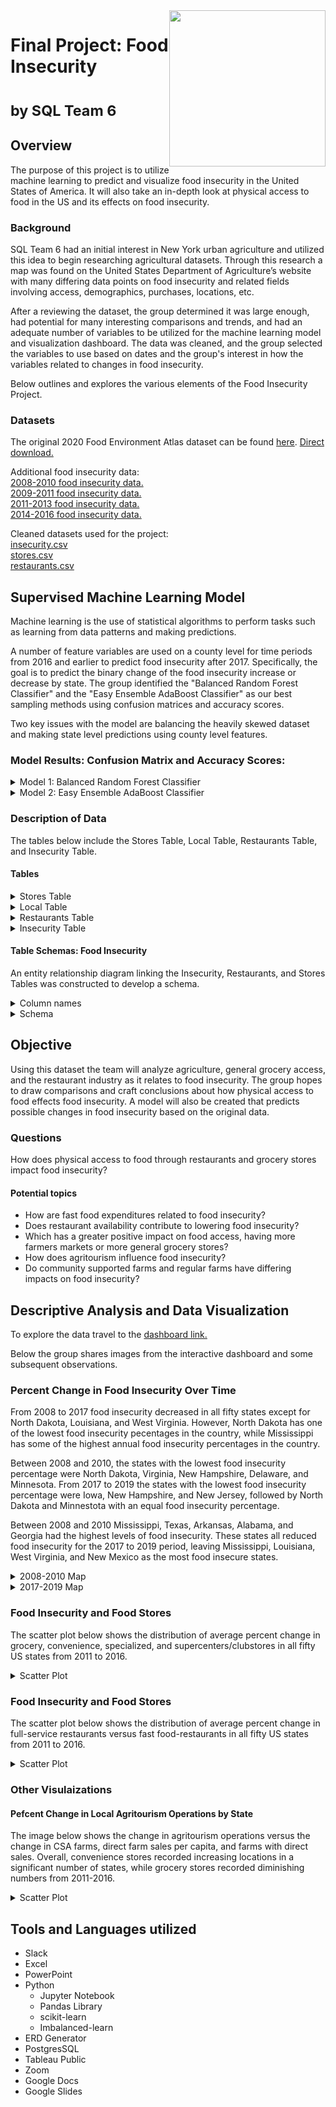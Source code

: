 
<img align="right" width="250" height="250" src="https://user-images.githubusercontent.com/112206035/227010828-fba23919-b446-4ac6-ac5a-94715b43603c.jpeg">

# Final Project: Food Insecurity <dl><sub>by SQL Team 6 </sub></dl>

## Overview 

The purpose of this project is to utilize machine learning to predict and visualize food insecurity in the United States of America. It will also take an in-depth look at physical access to food in the US and its effects on food insecurity.

### Background
SQL Team 6 had an initial interest in New York urban agriculture and utilized this idea to begin researching agricultural datasets. Through this research a map was found on the United States Department of Agriculture’s website with many differing data points on food insecurity and related fields involving access, demographics, purchases, locations, etc.

After a reviewing the dataset, the group determined it was large enough, had potential for many interesting comparisons and trends, and had an adequate number of variables to be utilized for the machine learning model and visualization dashboard. The data was cleaned, and the group selected the variables to use based on dates and the group's interest in how the variables related to changes in food insecurity.

Below outlines and explores the various elements of the Food Insecurity Project.

### Datasets

The original 2020 Food Environment Atlas dataset can be found [here](https://www.ers.usda.gov/data-products/food-environment-atlas/data-access-and-documentation-downloads/).
 [Direct download.](https://www.ers.usda.gov/webdocs/DataFiles/80526/FoodEnvironmentAtlas.xls?v=2489.7)<br>

Additional food insecurity data:<br>
[2008-2010 food insecurity data.](https://www.ers.usda.gov/webdocs/publications/44906/6893_err125_2_.pdf?v=5244)  <br>
[2009-2011 food insecurity data.](https://www.ers.usda.gov/webdocs/publications/45020/30967_err141.pdf)  <br>
[2011-2013 food insecurity data.](https://www.ers.usda.gov/webdocs/publications/45265/48787_err173.pdf)  <br>
[2014-2016 food insecurity data.](https://www.ers.usda.gov/webdocs/publications/84973/err-237.pdf?v=219.4)  <br>

Cleaned datasets used for the project:<br>
[insecurity.csv](https://github.com/macicchino/Food_Insecurity/blob/main/Datasets/insecurity.csv)<br>
[stores.csv](https://github.com/macicchino/Food_Insecurity/blob/main/Datasets/stores.csv)<br>
[restaurants.csv](https://github.com/macicchino/Food_Insecurity/blob/main/Datasets/restaurants.csv)<br>

## Supervised Machine Learning Model

Machine learning is the use of statistical algorithms to perform tasks such as learning from data patterns and making predictions. 

A number of feature variables are used on a county level for time periods from 2016 and earlier to predict food insecurity after 2017. Specifically, the goal is to predict the binary change of the food insecurity increase or decrease by state. The group identified the "Balanced Random Forest Classifier" and the "Easy Ensemble AdaBoost Classifier" as our best sampling methods using confusion matrices and accuracy scores. 

Two key issues with the model are balancing the heavily skewed dataset and making state level predictions using county level features.


### Model Results: Confusion Matrix and Accuracy Scores:

<details><summary>Model 1: Balanced Random Forest Classifier</summary>

<img src="Resources/Images/BalancedRandomForestClassifier.png" width=70% height=70% title="Balanced Random Forest Classifier">

</details>
<details><summary>Model 2: Easy Ensemble AdaBoost Classifier</summary>

<img src="Resources/Images/EasyEnsembleAdaBoostClassifier.png" width=70% height=70% title="Easy Ensemble AdaBoost Classifier">

</details>

### Description of Data
The tables below include the Stores Table, Local Table, Restaurants Table, and Insecurity Table. 

#### Tables 

<Details><Summary>Stores Table</Summary>
The Stores Table shows the change by percentage of grocery stores from 2011 to 2016 by FIPS, state and county.

![dev_1](Resources/Images/stores.png "Stores Image")

 </Details>

<Details><Summary>Local Table</Summary>

The Local Table shows the change by percentage of direct farm sales, farms with direct sales, direct farm sales per capita, farmers markets, farms with vegetables harvested for fresh markets, vegetable acres harvested for fresh markets, CSA farms and agritourism operations from 2007 to 2012 by FIPS, state, and county.

![dev_2](Resources/Images/local.png "Local Image")
 
</Details>

<Details><Summary>Restaurants Table</Summary>

The Restaurants Table shows the change by percentage in fast food and full service restaurants from 2011 to 2016 by FIPS, state, and county.

![dev_3](Resources/Images/restaurants.png "Restaurants Image")
 
 </Details>

<Details><Summary>Insecurity Table</Summary>

 The Insecurity Table shows the change by percentage of food insecurity from 2012-2017 by FIPS, state, and county.

![dev_4](Resources/Images/insecurity.png "Insecurity Image")
 </Details>

#### Table Schemas: Food Insecurity

An entity relationship diagram linking the Insecurity, Restaurants, and Stores Tables was constructed to develop a schema.

<details><summary>Column names</summary>
<p>

#### Insecurity Table

```| FIPS                           | FIPS                                                               |
| ------------------------------ | ------------------------------------------------------------------ |
| STATE                          | State                                                              |
| COUNTY                         | COUNTY                                                             |
| FOODINSEC_08_10                | Household food insecurity (%, three-year average), 2008-10\*       |
| FOODINSEC_09_11                | Household food insecurity (%, three-year average), 2009-11\*       |
| FOODINSEC_11_13                | Household food insecurity (%, three-year average), 2011-13\*       |
| FOODINSEC_12_14                | Household food insecurity (%, three-year average), 2012-14\*       |
| FOODINSEC_14_16                | Household food insecurity (%, three-year average), 2014-16\*       |
| FOODINSEC_15_17                | Household food insecurity (%, three-year average), 2015-17\*       |
| FOODINSEC_17_19                | Household food insecurity (%, three-year average), 2017-19\*       |
| CH_FOODINSEC_14-16_to_17-19    | Household food insecurity (change %),2014-16 to 2017-19\*          |
| BI_Model_answer_14-16_to_17-19 | BI_Model-Household food insecurity (change %),2014-16 to 2017-19\* |
| CH_FOODINSEC_11_14             | Household food insecurity (change %),2009-11 to 2012-15\*          |
| CH_FOODINSEC_14_17             | Household food insecurity (change %),2012-14 to 2015-17\*          |
| FOODINSEC_09_14_AVG            | Household food insecurity (%, six-year average), 2009-14\*         |
| FOODINSEC_12_17_AVG            | Household food insecurity (%, six-year average), 2012-17\*         |
| CH_FOODINSEC_09_14_TO_15_17    | Household food insecurity (change %),2009-14 to 2015-17\*          |
| CH_FOODINSEC_09_11_TO_12_17    | Household food insecurity (change %),2009-11 to 2012-17\*          |
| Model_answer_09-14_15-17       | Model-Household food insecurity (change %),2009-14 to 2015-17\*    |
| Model_answer_09-11_12-17       | Model-Household food insecurity (change %),2009-11 to 2012-17\*    |
| Model_answer_12-14_15-17       | Model-Household food insecurity (change %),2012-14 to 2015-17\*    |
| BI_Model_answer_09-14_15-17    | BI_Model-Household food insecurity (change %),2009-14 to 2015-17\* |
| BI_Model_answer_09-11_12-17    | BI_Model-Household food insecurity (change %),2009-11 to 2012-17\* |
| BI_Model_answer_12-14_15-17    | BI_Model-Household food insecurity (change %),2012-14 to 2015-17\* |
```

 #### Stores Table

```| FIPS                | FIPS                                                     |
| ------------------- | -------------------------------------------------------- |
| State               | State                                                    |
| County              | County                                                   |
| PCH_GROC_11_16      | Grocery stores (% change), 2011-16                       |
| GROCPTH11           | Grocery stores/1,000 pop, 2011                           |
| GROCPTH16           | Grocery stores/1,000 pop, 2016                           |
| PCH_GROCPTH_11_16   | Grocery stores/1,000 pop (% change), 2011-16             |
| PCH_SUPERC_11_16    | Supercenters & club stores (% change), 2011-16           |
| SUPERCPTH11         | Supercenters & club stores/1,000 pop, 2011               |
| SUPERCPTH16         | Supercenters & club stores/1,000 pop, 2016               |
| PCH_SUPERCPTH_11_16 | Supercenters & club stores/1,000 pop (% change), 2011-16 |
| PCH_CONVS_11_16     | Convenience stores (% change), 2011-16                   |
| CONVSPTH11          | Convenience stores/1,000 pop, 2011                       |
| CONVSPTH16          | Convenience stores/1,000 pop, 2016                       |
| PCH_CONVSPTH_11_16  | Convenience stores/1,000 pop (% change), 2011-16         |
| PCH_SPECS_11_16     | Specialized food stores (% change), 2011-16              |
| SPECSPTH11          | Specialized food stores/1,000 pop, 2011                  |
| SPECSPTH16          | Specialized food stores/1,000 pop, 2016                  |
| PCH_SPECSPTH_11_16  | Specialized food stores/1,000 pop (% change), 2011-16    |
```

  #### Restaurants Table

```| FIPS             | FIPS                                                   |
| ---------------- | ------------------------------------------------------ |
| State            | State                                                  |
| County           | County                                                 |
| PCH_FFR_11_16    | Fast-food restaurants (% change), 2011-16              |
| FFRPTH11         | Fast-food restaurants/1,000 pop, 2011                  |
| FFRPTH16         | Fast-food restaurants/1,000 pop, 2016                  |
| PCH_FFRPTH_11_16 | Fast-food restaurants/1,000 pop (% change), 2011-16    |
| PCH_FSR_11_16    | Full-service restaurants (% change), 2011-16           |
| FSRPTH11         | Full-service restaurants/1,000 pop, 2011               |
| FSRPTH16         | Full-service restaurants/1,000 pop, 2016               |
| PCH_FSRPTH_11_16 | Full-service restaurants/1,000 pop (% change), 2011-16 |
| PC_FFRSALES07    | Expenditures per capita, fast food, 2007\*             |
| PC_FFRSALES12    | Expenditures per capita, fast food, 2012\*             |
| PC_FSRSALES07    | Expenditures per capita, restaurants, 2007\*           |
| PC_FSRSALES12    | Expenditures per capita, restaurants, 2012\*           |
```

</p>
</details>
<details><summary>Schema</summary>

<img src="Resources/Images/Schema.png" width=100% height=100% title="Schema">

</details>


## Objective
Using this dataset the team will analyze agriculture, general grocery access, and the restaurant industry as it relates to food insecurity. The group hopes to draw comparisons and craft conclusions about how physical access to food effects food insecurity. A model will also be created that predicts possible changes in food insecurity based on the original data.

### Questions
How does physical access to food through restaurants and grocery stores impact food insecurity?

#### Potential topics
- How are fast food expenditures related to food insecurity?
- Does restaurant availability contribute to lowering food insecurity?
- Which has a greater positive impact on food access, having more farmers markets or more general grocery stores?
- How does agritourism influence food insecurity?
- Do community supported farms and regular farms have differing impacts on food insecurity?

## Descriptive Analysis and Data Visualization
To explore the data travel to the [dashboard link.](https://public.tableau.com/app/profile/emery.scott/viz/FoodInsecurityDashboard/HousholdFoodInsecurityasitRelatestoPhysicalAccess?publish=yes)

Below the group shares images from the interactive dashboard and some subsequent observations.

### Percent Change in Food Insecurity Over Time
From 2008 to 2017 food insecurity decreased in all fifty states except for North Dakota, Louisiana, and West Virginia. However, North Dakota has one of the lowest  food insecurity pecentages in the country, while Mississippi has some of the highest annual food insecurity percentages in the country.

Between 2008 and 2010, the states with the lowest food insecurity percentage were North Dakota, Virginia, New Hampshire, Delaware, and Minnesota. From 2017 to 2019 the states with the lowest food insecurity percentage were Iowa, New Hampshire, and New Jersey, followed by North Dakota and Minnestota with an equal food insecurity percentage. 

Between 2008 and 2010 Mississippi, Texas, Arkansas,  Alabama, and Georgia had the highest levels of food insecurity. These states all reduced food insecurity for the 2017 to 2019 period, leaving Mississippi, Louisiana, West Virginia, and New Mexico as the most food insecure states.

<details><Summary>2008-2010 Map</summary>
<img width="700" alt="Screen Shot 2023-03-21 at 10 52 47 PM" src="https://user-images.githubusercontent.com/112206035/226937278-6cbac4ab-18e5-4a3a-bc71-9a4c8ac6901c.png">
</details>

<details><Summary>2017-2019 Map</summary>
<img width="700" alt="Screen Shot 2023-03-21 at 10 53 36 PM" src="https://user-images.githubusercontent.com/112206035/226937325-ff90bee9-f149-479a-97a3-8a6d2621a03f.png">
</details>


### Food Insecurity and Food Stores 
The scatter plot below shows the distribution of average percent change in grocery, convenience, specialized, and supercenters/clubstores in all fifty US states from 2011 to 2016.

<details><Summary>Scatter Plot</summary>
<img width="700" alt="Screen Shot 2023-03-21 at 10 53 20 PM" src="https://user-images.githubusercontent.com/112206035/226950706-84c1524a-27b0-437e-a03f-1f1a2347a5c9.png">

<sub> (The dashboard includes this data on both a state and county level.) </sub>
</details>

### Food Insecurity and Food Stores 
The scatter plot below shows the distribution of average percent change in full-service restaurants versus fast food-restaurants in all fifty US states from 2011 to 2016.

<details><Summary>Scatter Plot</summary>
<img width="700" alt="Screen Shot 2023-03-21 at 10 53 07 PM" src="https://user-images.githubusercontent.com/112206035/226950919-1f34eed9-c0f1-4e87-8ced-eacd6200ae45.png">

<sub> (The dashboard includes this data on both a state and county level.) </sub>
</details>

### Other Visulaizations
#### Pefcent Change in Local Agritourism Operations by State

The image below shows the change in agritourism operations versus the change in CSA farms, direct farm sales per capita, and farms with direct sales. Overall, convenience stores recorded increasing locations in a significant number of states, while grocery stores recorded diminishing numbers from 2011-2016.

<details><br><Summary>Scatter Plot</summary>
To interact with this plot use the link below:

[Tableau Link](https://public.tableau.com/views/ChangeinLocalAgritourismOperationsVrsFarmsandFarmSalesfor2007-2012byState/ChangeinLocalAgritourismOperationvrsandFarmsandFarmSalesfrom2007-2012?:language=en-US&:display_count=n&:origin=viz_share_link)
 
 <br>
<img width="1423" alt="Screen Shot 2023-03-22 at 12 01 31 PM" src="https://user-images.githubusercontent.com/112206035/226965478-f60c35ab-d7a3-4a61-b696-608fd420cfb5.png">
</details>



## Tools and Languages utilized
- Slack
- Excel
- PowerPoint
- Python
  - Jupyter Notebook 
   - Pandas Library
   - scikit-learn
   - Imbalanced-learn
- ERD Generator
- PostgresSQL
- Tableau Public
- Zoom
- Google Docs
- Google Slides
